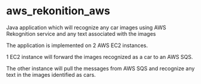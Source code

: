 # aws_rekonition_aws
Java application which will recognize any car images using AWS Rekognition service and any text associated with the images

The application is implemented on 2 AWS EC2 instances. 

1 EC2 instance will forward the images recognized as a car to an AWS SQS. 

The other instance will pull the messages from AWS SQS and recognize any text in the images identified as cars. 

